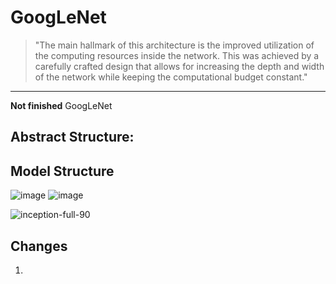 # GoogLeNet
> "The main hallmark of this architecture is the improved utilization
of the computing resources inside the network. This was achieved by a carefully
crafted design that allows for increasing the depth and width of the network while
keeping the computational budget constant."
-----------------

**Not finished** 
GoogLeNet 

## Abstract Structure:


## Model Structure
![image](https://github.com/user-attachments/assets/6c3ccaf1-f284-4ec5-82cb-6f998bde4e55)
![image](https://github.com/user-attachments/assets/627de117-638e-4dc8-b83f-c024420b9255)


![inception-full-90](https://github.com/user-attachments/assets/75fc937f-0c34-416e-9175-f4a524332c61)

## Changes
1. 
